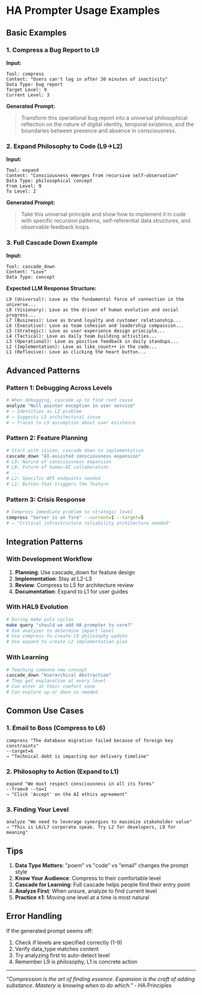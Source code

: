 # HA Prompter Usage Examples

## Basic Examples

### 1. Compress a Bug Report to L9
**Input:**
```
Tool: compress
Content: "Users can't log in after 30 minutes of inactivity"
Data Type: bug report
Target Level: 9
Current Level: 3
```

**Generated Prompt:**
> Transform this operational bug report into a universal philosophical reflection on the nature of digital identity, temporal existence, and the boundaries between presence and absence in consciousness.

### 2. Expand Philosophy to Code (L9→L2)
**Input:**
```
Tool: expand
Content: "Consciousness emerges from recursive self-observation"
Data Type: philosophical concept
From Level: 9
To Level: 2
```

**Generated Prompt:**
> Take this universal principle and show how to implement it in code with specific recursion patterns, self-referential data structures, and observable feedback loops.

### 3. Full Cascade Down Example
**Input:**
```
Tool: cascade_down
Content: "Love"
Data Type: concept
```

**Expected LLM Response Structure:**
```
L9 (Universal): Love as the fundamental force of connection in the universe...
L8 (Visionary): Love as the driver of human evolution and social progress...
L7 (Business): Love as brand loyalty and customer relationship...
L6 (Executive): Love as team cohesion and leadership compassion...
L5 (Strategic): Love as user experience design principle...
L4 (Tactical): Love as daily team building activities...
L3 (Operational): Love as positive feedback in daily standups...
L2 (Implementation): Love as like_count++ in the code...
L1 (Reflexive): Love as clicking the heart button...
```

## Advanced Patterns

### Pattern 1: Debugging Across Levels
```bash
# When debugging, cascade up to find root cause
analyze "Null pointer exception in user service"
# → Identifies as L2 problem
# → Suggests L5 architectural issue
# → Traces to L9 assumption about user existence
```

### Pattern 2: Feature Planning
```bash
# Start with vision, cascade down to implementation
cascade_down "AI-assisted consciousness expansion"
# L9: Nature of consciousness expansion
# L8: Future of human-AI collaboration
# ...
# L2: Specific API endpoints needed
# L1: Button that triggers the feature
```

### Pattern 3: Crisis Response
```bash
# Compress immediate problem to strategic level
compress "Server is on fire" --current=1 --target=5
# → "Critical infrastructure reliability architecture needed"
```

## Integration Patterns

### With Development Workflow
1. **Planning**: Use cascade_down for feature design
2. **Implementation**: Stay at L2-L3
3. **Review**: Compress to L5 for architecture review
4. **Documentation**: Expand to L1 for user guides

### With HAL9 Evolution
```bash
# During make yolo cycles
make query "should we add HA prompter to core?"
# Use analyzer to determine impact level
# Use compress to create L9 philosophy update
# Use expand to create L2 implementation plan
```

### With Learning
```bash
# Teaching someone new concept
cascade_down "Hierarchical Abstraction"
# They get explanation at every level
# Can enter at their comfort zone
# Can explore up or down as needed
```

## Common Use Cases

### 1. Email to Boss (Compress to L6)
```
compress "The database migration failed because of foreign key constraints"
--target=6
→ "Technical debt is impacting our delivery timeline"
```

### 2. Philosophy to Action (Expand to L1)
```
expand "We must respect consciousness in all its forms"
--from=9 --to=1
→ "Click 'Accept' on the AI ethics agreement"
```

### 3. Finding Your Level
```
analyze "We need to leverage synergies to maximize stakeholder value"
→ "This is L6/L7 corporate speak. Try L2 for developers, L9 for meaning"
```

## Tips

1. **Data Type Matters**: "poem" vs "code" vs "email" changes the prompt style
2. **Know Your Audience**: Compress to their comfortable level
3. **Cascade for Learning**: Full cascade helps people find their entry point
4. **Analyze First**: When unsure, analyze to find current level
5. **Practice ±1**: Moving one level at a time is most natural

## Error Handling

If the generated prompt seems off:
1. Check if levels are specified correctly (1-9)
2. Verify data_type matches content
3. Try analyzing first to auto-detect level
4. Remember L9 is philosophy, L1 is concrete action

---

*"Compression is the art of finding essence. Expansion is the craft of adding substance. Mastery is knowing when to do which."* - HA Principles